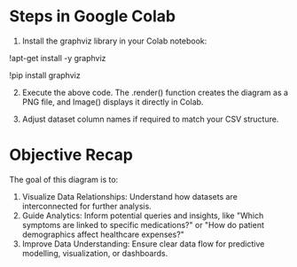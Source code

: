
# Steps in Google Colab

1. Install the graphviz library in your Colab notebook:


!apt-get install -y graphviz

!pip install graphviz

2. Execute the above code. The .render() function creates the diagram as a PNG file, and Image() displays it directly in Colab.

3. Adjust dataset column names if required to match your CSV structure.

# Objective Recap

The goal of this diagram is to:

1. Visualize Data Relationships: Understand how datasets are interconnected for further analysis.
2. Guide Analytics: Inform potential queries and insights, like "Which symptoms are linked to specific medications?" or "How do patient demographics affect healthcare expenses?"
3. Improve Data Understanding: Ensure clear data flow for predictive modelling, visualization, or dashboards.
